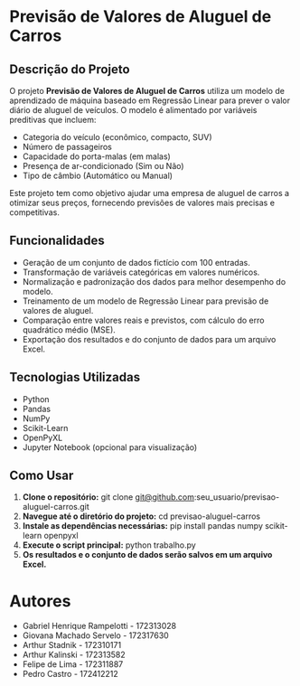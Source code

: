 # Previsão de Valores de Aluguel de Carros

## Descrição do Projeto

O projeto **Previsão de Valores de Aluguel de Carros** utiliza um modelo de aprendizado de máquina baseado em Regressão Linear para prever o valor diário de aluguel de veículos. O modelo é alimentado por variáveis preditivas que incluem:

- Categoria do veículo (econômico, compacto, SUV)
- Número de passageiros
- Capacidade do porta-malas (em malas)
- Presença de ar-condicionado (Sim ou Não)
- Tipo de câmbio (Automático ou Manual)

Este projeto tem como objetivo ajudar uma empresa de aluguel de carros a otimizar seus preços, fornecendo previsões de valores mais precisas e competitivas.

## Funcionalidades

- Geração de um conjunto de dados fictício com 100 entradas.
- Transformação de variáveis categóricas em valores numéricos.
- Normalização e padronização dos dados para melhor desempenho do modelo.
- Treinamento de um modelo de Regressão Linear para previsão de valores de aluguel.
- Comparação entre valores reais e previstos, com cálculo do erro quadrático médio (MSE).
- Exportação dos resultados e do conjunto de dados para um arquivo Excel.

## Tecnologias Utilizadas

- Python
- Pandas
- NumPy
- Scikit-Learn
- OpenPyXL
- Jupyter Notebook (opcional para visualização)

## Como Usar

1. **Clone o repositório:**
   git clone git@github.com:seu_usuario/previsao-aluguel-carros.git
2. **Navegue até o diretório do projeto:**
   cd previsao-aluguel-carros
3. **Instale as dependências necessárias:**
   pip install pandas numpy scikit-learn openpyxl
4. **Execute o script principal:**
   python trabalho.py
5. **Os resultados e o conjunto de dados serão salvos em um arquivo Excel.**

# Autores
- Gabriel Henrique Rampelotti - 172313028
- Giovana Machado Servelo - 172317630
- Arthur Stadnik - 172310171
- Arthur Kalinski - 172313582
- Felipe de Lima - 172311887
- Pedro Castro - 172412212
